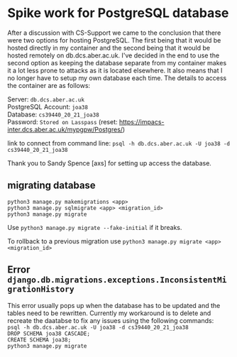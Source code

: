 # Spike work for PostgreSQL database

After a discussion with CS-Support we came to the conclusion that there were two options for hosting PostgreSQL. The first being that it would be hosted directly in my container and the second being that it would be hosted remotely on db.dcs.aber.ac.uk. I've decided in the end to use the second option as keeping the database separate from my container makes it a lot less prone to attacks as it is located elsewhere. It also means that I no longer have to setup my own database each time. The details to access the container are as follows:  

Server: `db.dcs.aber.ac.uk` \
PostgreSQL Account: `joa38` \
Database: `cs39440_20_21_joa38` \
Password: `Stored on Lasspass` (reset: <https://impacs-inter.dcs.aber.ac.uk/mypgpw/Postgres/>)

link to connect from command line: `psql -h db.dcs.aber.ac.uk -U joa38 -d cs39440_20_21_joa38`

Thank you to Sandy Spence [axs] for setting up access the database.

## migrating database

`python3 manage.py makemigrations <app>` \
`python3 manage.py sqlmigrate <app> <migration_id>` \
`python3 manage.py migrate`

Use `python3 manage.py migrate --fake-initial` if it breaks.

To rollback to a previous migration use `python3 manage.py migrate <app> <migration_id>`

## Error `django.db.migrations.exceptions.InconsistentMigrationHistory`

This error usually pops up when the database has to be updated and the tables need to be rewritten. Currently my workaround is to delete and recreate the daatabse to fix any issues using the following commands: \
`psql -h db.dcs.aber.ac.uk -U joa38 -d cs39440_20_21_joa38` \
`DROP SCHEMA joa38 CASCADE;` \
`CREATE SCHEMA joa38;` \
`python3 manage.py migrate`
